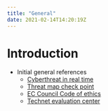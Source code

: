 ```yaml
---
title: "General"
date: 2021-02-14T14:20:19Z
---
```


# Introduction

- Initial general references
    - [Cyberthreat in real time](https://cybermap.kaspersky.com/)
    - [Threat map check point](https://threatmap.checkpoint.com/)
    - [EC Council Code of ethics](https://www.eccouncil.org/code-of-ethics/)
    - [Technet evaluation center](https://www.microsoft.com/en-gb/evalcenter/)
